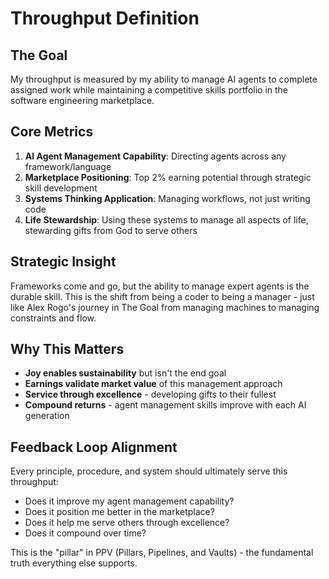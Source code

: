 # Throughput Definition

## The Goal
My throughput is measured by my ability to manage AI agents to complete assigned work while maintaining a competitive skills portfolio in the software engineering marketplace.

## Core Metrics
1. **AI Agent Management Capability**: Directing agents across any framework/language
2. **Marketplace Positioning**: Top 2% earning potential through strategic skill development
3. **Systems Thinking Application**: Managing workflows, not just writing code
4. **Life Stewardship**: Using these systems to manage all aspects of life, stewarding gifts from God to serve others

## Strategic Insight
Frameworks come and go, but the ability to manage expert agents is the durable skill. This is the shift from being a coder to being a manager - just like Alex Rogo's journey in The Goal from managing machines to managing constraints and flow.

## Why This Matters
- **Joy enables sustainability** but isn't the end goal
- **Earnings validate market value** of this management approach
- **Service through excellence** - developing gifts to their fullest
- **Compound returns** - agent management skills improve with each AI generation

## Feedback Loop Alignment
Every principle, procedure, and system should ultimately serve this throughput:
- Does it improve my agent management capability?
- Does it position me better in the marketplace?
- Does it help me serve others through excellence?
- Does it compound over time?

This is the "pillar" in PPV (Pillars, Pipelines, and Vaults) - the fundamental truth everything else supports.
